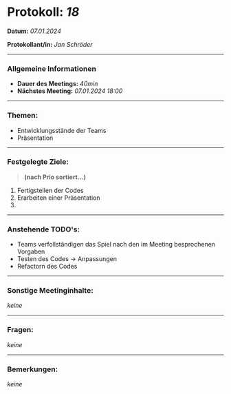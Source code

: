 # Protokoll: *18*

**Datum:** *07.01.2024*

**Protokollant/in:** *Jan Schröder*

---

### Allgemeine Informationen
- **Dauer des Meetings:** *40min*
- **Nächstes Meeting:** *07.01.2024 18:00*

---

### Themen:
- Entwicklungsstände der Teams
- Präsentation


---

### Festgelegte Ziele:
> **(nach Prio sortiert...)**

1. Fertigstellen der Codes
2. Erarbeiten einer Präsentation
3. 

---

### Anstehende TODO's:
- Teams verfollständigen das Spiel nach den im Meeting besprochenen Vorgaben
- Testen des Codes -> Anpassungen
- Refactorn des Codes

---

### Sonstige Meetinginhalte:
*keine*

---

### Fragen:
*keine*

---

### Bemerkungen:
*keine*

